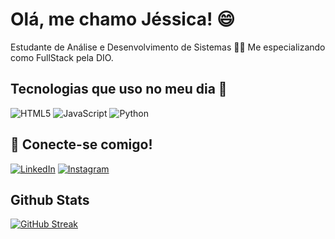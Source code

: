 
  # Olá, me chamo Jéssica! 😄


Estudante de Análise e Desenvolvimento de Sistemas 👩‍🎓
Me especializando como FullStack pela DIO. 


## Tecnologias que uso no meu dia 🚀

![HTML5](https://img.shields.io/badge/HTML5-000?style=for-the-badge&logo=html5)
![JavaScript](https://img.shields.io/badge/JavaScript-000?style=for-the-badge&logo=javascript)
![Python](https://img.shields.io/badge/Python-000?style=for-the-badge&logo=Python)


## 🔗 Conecte-se comigo!

[![LinkedIn](https://img.shields.io/badge/LinkedIn-000?style=for-the-badge&logo=linkedin&logoColor=0E76A8)](https://www.linkedin.com/in/jéssica-de-oliveira-17855a249/)
[![Instagram](https://img.shields.io/badge/Instagram-000?style=for-the-badge&logo=instagram)](https://www.instagram.com/jesgalves/)

## Github Stats

[![GitHub Streak](https://streak-stats.demolab.com/?user=jesgalves&theme=bear&background=000&border=30A3DC&dates=FFF)](https://git.io/streak-stats)

